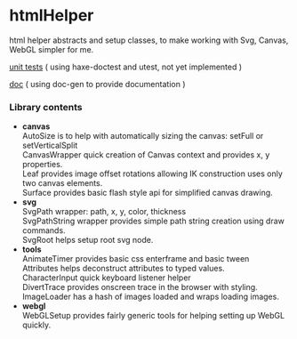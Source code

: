 # htmlHelper
html helper abstracts and setup classes, to make working with Svg, Canvas, WebGL simpler for me.

[unit tests](https://nanjizal.github.io/htmlHelper/htmlHelperTest.html) ( using haxe-doctest and utest, not yet implemented )

[doc](https://nanjizal.github.io/htmlHelper/pages/) ( using doc-gen to provide documentation )

### Library contents

  - **canvas**   
      AutoSize is to help with automatically sizing the canvas: setFull or setVerticalSplit  
      CanvasWrapper quick creation of Canvas context and provides x, y properties.  
      Leaf provides image offset rotations allowing IK construction uses only two canvas elements.  
      Surface provides basic flash style api for simplified canvas drawing.   
  - **svg**  
      SvgPath wrapper: path, x, y, color, thickness  
      SvgPathString wrapper provides simple path string creation using draw commands.  
      SvgRoot helps setup root svg node.  
  - **tools**  
      AnimateTimer provides basic css enterframe and basic tween  
      Attributes helps deconstruct attributes to typed values.  
      CharacterInput quick keyboard listener helper  
      DivertTrace provides onscreen trace in the browser with styling.  
      ImageLoader has a hash of images loaded and wraps loading images.
  - **webgl**  
      WebGLSetup provides fairly generic tools for helping setting up WebGL quickly.
      
